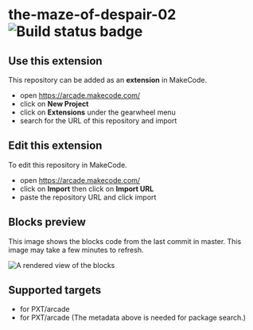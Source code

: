 # the-maze-of-despair-02 ![Build status badge](https://github.com/mrfoxwiz-fox/the-maze-of-despair-02/workflows/MakeCode/badge.svg)



## Use this extension

This repository can be added as an **extension** in MakeCode.

* open https://arcade.makecode.com/
* click on **New Project**
* click on **Extensions** under the gearwheel menu
* search for the URL of this repository and import

## Edit this extension

To edit this repository in MakeCode.

* open https://arcade.makecode.com/
* click on **Import** then click on **Import URL**
* paste the repository URL and click import

## Blocks preview

This image shows the blocks code from the last commit in master.
This image may take a few minutes to refresh.

![A rendered view of the blocks](https://github.com/mrfoxwiz-fox/the-maze-of-despair-02/raw/master/.makecode/blocks.png)

## Supported targets

* for PXT/arcade
* for PXT/arcade
(The metadata above is needed for package search.)

